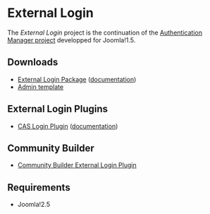 External Login
===============

The *External Login* project is the continuation of the [Authentication Manager project](http://joomlacode.org/gf/project/auth_manager/) developped for Joomla!1.5.

Downloads
---------

* [External Login Package](http://download.chdemko.com/joomla/extensions/external-login/pkg_externallogin-2.0.5.zip) ([documentation](http://download.chdemko.com/joomla/extensions/external-login/External_Login_package-2.0.5-User_Guide-en-GB.pdf))
* [Admin template](http://download.chdemko.com/joomla/extensions/external-login/tpl_externallogin-2.0.5.zip)

External Login Plugins
----------------------

* [CAS Login Plugin](http://download.chdemko.com/joomla/extensions/external-login/plg_system_caslogin-2.0.5.zip) ([documentation](http://download.chdemko.com/joomla/extensions/external-login/CAS_Plugin-2.0.5-User_Guide-en-GB.pdf))

Community Builder
-----------------

* [Community Builder External Login Plugin](http://download.chdemko.com/joomla/extensions/external-login/plg_user_cbexternallogin-2.0.5.zip)

Requirements
------------

* Joomla!2.5

